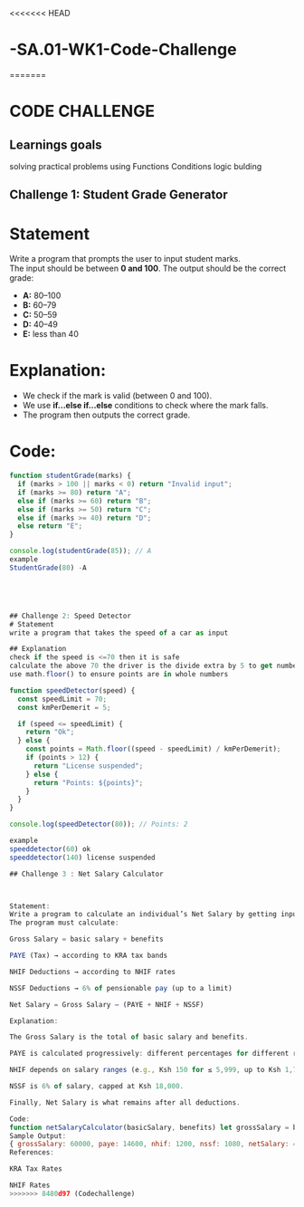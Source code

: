 <<<<<<< HEAD
# -SA.01-WK1-Code-Challenge
=======
# CODE CHALLENGE 

## Learnings goals
solving practical problems using 
Functions
Conditions
logic bulding


##  Challenge 1: Student Grade Generator
# Statement
Write a program that prompts the user to input student marks.  
The input should be between **0 and 100**. The output should be the correct grade:  

- **A:** 80–100  
- **B:** 60–79  
- **C:** 50–59  
- **D:** 40–49  
- **E:** less than 40  

# Explanation: 
- We check if the mark is valid (between 0 and 100).  
- We use **if...else if...else** conditions to check where the mark falls.  
- The program then outputs the correct grade.  

# Code:
```javascript
function studentGrade(marks) {
  if (marks > 100 || marks < 0) return "Invalid input";
  if (marks >= 80) return "A";
  else if (marks >= 60) return "B";
  else if (marks >= 50) return "C";
  else if (marks >= 40) return "D";
  else return "E";
}

console.log(studentGrade(85)); // A
example 
StudentGrade(80) -A





## Challenge 2: Speed Detector 
# Statement 
write a program that takes the speed of a car as input 

## Explanation 
check if the speed is <=70 then it is safe 
calculate the above 70 the driver is the divide extra by 5 to get number of demerits 
use math.floor() to ensure points are in whole numbers

function speedDetector(speed) {
  const speedLimit = 70;
  const kmPerDemerit = 5;

  if (speed <= speedLimit) {
    return "Ok";
  } else {
    const points = Math.floor((speed - speedLimit) / kmPerDemerit);
    if (points > 12) {
      return "License suspended";
    } else {
      return "Points: ${points}";
    }
  }
}

console.log(speedDetector(80)); // Points: 2

example 
speeddetector(60) ok 
speeddetector(140) license suspended

## Challenge 3 : Net Salary Calculator 



Statement:
Write a program to calculate an individual’s Net Salary by getting inputs of basic salary and benefits.
The program must calculate:

Gross Salary = basic salary + benefits

PAYE (Tax) → according to KRA tax bands

NHIF Deductions → according to NHIF rates

NSSF Deductions → 6% of pensionable pay (up to a limit)

Net Salary = Gross Salary – (PAYE + NHIF + NSSF)

Explanation:

The Gross Salary is the total of basic salary and benefits.

PAYE is calculated progressively: different percentages for different ranges.

NHIF depends on salary ranges (e.g., Ksh 150 for ≤ 5,999, up to Ksh 1,700 for >= 100,000).

NSSF is 6% of salary, capped at Ksh 18,000.

Finally, Net Salary is what remains after all deductions.

Code:
function netSalaryCalculator(basicSalary, benefits) let grossSalary = basicSalary + benefits; // PAYE let paye = 0; if (grossSalary <= 24000) { paye = grossSalary * 0.1; } else if (grossSalary <= 32333) { paye = (24000 * 0.1) + ((grossSalary - 24000) * 0.25); } else { paye = (24000 * 0.1) + (8333 * 0.25) + ((grossSalary - 32333) * 0.3); } // NHIF let nhif = grossSalary <= 5999 ? 150 : grossSalary <= 7999 ? 300 : 1200; // NSSF let nssf = Math.min(grossSalary, 18000) * 0.06; // Net Salary let netSalary = grossSalary - (paye + nhif + nssf); return { grossSalary, paye, nhif, nssf, netSalary }; } console.log(netSalaryCalculator(50000, 10000)); 
Sample Output:
{ grossSalary: 60000, paye: 14600, nhif: 1200, nssf: 1080, netSalary: 43120 } 
References:

KRA Tax Rates

NHIF Rates
>>>>>>> 8480d97 (Codechallenge)
